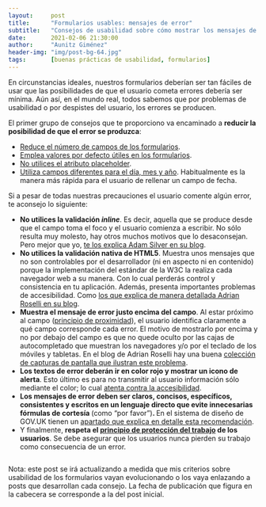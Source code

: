 ```yaml
---
layout:     post
title:      "Formularios usables: mensajes de error"
subtitle:   "Consejos de usabilidad sobre cómo mostrar los mensajes de error"
date:       2021-02-06 21:30:00
author:     "Aunitz Giménez"
header-img: "img/post-bg-64.jpg"
tags:       [buenas prácticas de usabilidad, formularios]
---
```


<p>En circunstancias ideales, nuestros formularios deberían ser tan fáciles de usar que las posibilidades de que el usuario cometa errores debería ser mínima. Aún así, en el mundo real, todos sabemos que por problemas de usabilidad o por despistes del usuario, los errores se producen.</p>

<p>El primer grupo de consejos que te proporciono va encaminado a <strong>reducir la posibilidad de que el error se produzca</strong>:</p>
<ul>
    <li><a href="{{ site.baseurl }}{% post_url 2017-03-09-tip-4-reducir-campos-formulario %}">Reduce el número de campos de los formularios</a>.</li>
    <li><a href="{{ site.baseurl }}{% post_url 2019-10-28-tip-14-emplea-valores-por-defecto-utiles-en-formularios %}">Emplea valores por defecto útiles en los formularios</a>.</li>
    <li><a href="{{ site.baseurl }}{% post_url 2020-01-29-tip-17-no-utilices-atributo-placeholder %}">No utilices el atributo placeholder</a>.</li>
    <li><a href="{{ site.baseurl }}{% post_url 2021-01-17-formularios-usables-campos-de-fecha %}">Utiliza campos diferentes para el día, mes y año</a>. Habitualmente es la manera más rápida para el usuario de rellenar un campo de fecha.</li>
</ul>

<p>Si a pesar de todas nuestras precauciones el usuario comente algún error, te aconsejo lo siguiente:</p>

<ul>
    <li><strong>No utilices la validación <em>inline</em></strong>. Es decir, aquella que se produce desde que el campo toma el foco y el usuario comienza a escribir. No sólo resulta muy molesto, hay otros muchos motivos que lo desaconsejan. Pero mejor que yo, <a href="https://adamsilver.io/articles/live-validation-is-problematic/" target="_blank" rel="noopener noreferrer">te los explica Adam Silver en su blog</a>.</li>
    <li><strong>No utilices la validación nativa de HTML5</strong>. Muestra unos mensajes que no son controlables por el desarrollador (ni en aspecto ni en contenido) porque la implementación del estándar de la W3C la realiza cada navegador web a su manera. Con lo cual perderás control y consistencia en tu aplicación. Además, presenta importantes problemas de accesibilidad. Como <a href="https://adrianroselli.com/2019/02/avoid-default-field-validation.html" target="_blank" rel="noopener noreferrer">los que explica de manera detallada Adrian Roselli en su blog</a>.</li>
    <li><strong>Muestra el mensaje de error justo encima del campo</strong>. Al estar próximo al campo (<a href="{{ site.baseurl }}{% post_url 2018-01-22-ley-06-principio-de-la-proximidad %}">principio de proximidad</a>), el usuario identifica claramente a qué campo corresponde cada error. El motivo de mostrarlo por encima y no por debajo del campo es que no quede oculto por las cajas de autocompletado que muestran los navegadores y/o por el teclado de los móviles y tabletas. En el blog de Adrian Roselli hay una buena <a href="https://adrianroselli.com/2017/01/avoid-messages-under-fields.html" target="_blank" rel="noopener noreferrer">colección de capturas de pantalla que ilustran este problema</a>.</li>
    <li><strong>Los textos de error deberán ir en color rojo y mostrar un icono de alerta</strong>. Esto último es para no transmitir al usuario información sólo mediante el color; lo cual <a href="{{ site.baseurl }}{% post_url 2019-02-22-accesibilidad-web-al-alcance-de-todos %}">atenta contra la accesibilidad</a>.</li>
    <li><strong>Los mensajes de error deben ser claros, concisos, específicos, consistentes y escritos en un lenguaje directo que evite innecesarias fórmulas de cortesía </strong>(como “por favor”)<strong>. </strong>En el sistema de diseño de GOV.UK tienen un <a href="https://design-system.service.gov.uk/components/error-message/" target="_blank" rel="noopener noreferrer">apartado que explica en detalle esta recomendación</a>.</li>
    <li>Y finalmente, <strong>respeta el <a href="{{ site.baseurl }}{% post_url 2017-01-18-principios-usabilidad %}">principio de protección del trabajo</a> de los usuarios</strong>. Se debe asegurar que los usuarios nunca pierden su trabajo como consecuencia de un error.</li>
</ul>

<p><img src="{{ site.baseurl }}/img/formularios-usables-mensajes-de-error.png" alt=""></p>

<p class="small">Nota: este post se irá actualizando a medida que mis criterios sobre usabilidad de los formularios vayan evolucionando o los vaya enlazando a posts que desarrollan cada consejo. La fecha de publicación que figura en la cabecera se corresponde a la del post inicial.</p>